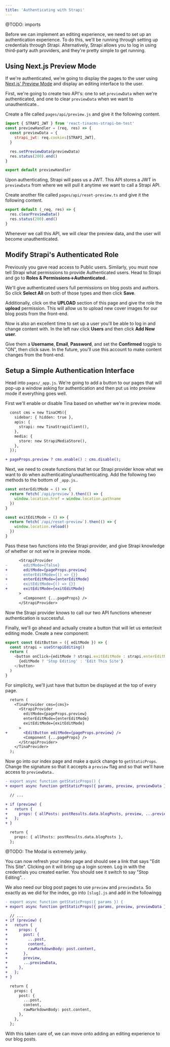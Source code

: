 ```yaml
---
title: 'Authenticating with Strapi'
---
```


@TODO: imports

Before we can implement an editing experience, we need to set up an authentication experience. To do this, we'll be running through setting up credentials through Strapi. Alternatively, Strapi allows you to log in using third-party auth providers, and they're pretty simple to get running.

## Using Next.js Preview Mode

If we're authenticated, we're going to display the pages to the user using [Next.js' Preview Mode](https://nextjs.org/docs/advanced-features/preview-mode) and display an editing interface to the user.

First, we're going to create two API's: one to set `previewData` when we're authenticated, and one to clear `previewData` when we want to unauthenticate..

Create a file called `pages/api/preview.js` and give it the following content.

```js
import { STRAPI_JWT } from 'react-tinacms-strapi-bm-test'
const previewHandler = (req, res) => {
  const previewData = {
    strapi_jwt: req.cookies[STRAPI_JWT],
  }

  res.setPreviewData(previewData)
  res.status(200).end()
}

export default previewHandler
```

Upon authenticating, Strapi will pass us a JWT. This API stores a JWT in `previewData` from where we will pull it anytime we want to call a Strapi API.

Create another file called `pages/api/reset-preview.ts` and give it the following content.

```js
export default (_req, res) => {
  res.clearPreviewData()
  res.status(200).end()
}
```

Whenever we call this API, we will clear the preview data, and the user will become unauthenticated.

## Modify Strapi's Authenticated Role

Previously you gave read access to Public users. Similarly, you must now tell Strapi what permissions to provide Authenticated users. Head to Strapi and go to **Roles & Permissions->Authenticated**..

We'll give authenticated users full permissions on blog posts and authors. So click **Select All** on both of those types and then click **Save**.

Additionally, click on the **UPLOAD** section of this page and give the role the **upload** permission. This will allow us to upload new cover images for our blog posts from the front-end.

Now is also an excellent time to set up a user you'll be able to log in and change content with. In the left nav click **Users** and then click **Add New user**.

Give them a **Username**, **Email**, **Password**, and set the **Confirmed** toggle to "ON", then click save. In the future, you'll use this account to make content changes from the front-end.

## Setup a Simple Authentication Interface

Head into `pages/_app.js`. We're going to add a button to our pages that will pop-up a window asking for authentication and then put us into preview mode if everything goes well.

First we'll enable or disable Tina based on whether we're in preview mode.

```diff
  const cms = new TinaCMS({
    sidebar: { hidden: true },
    apis: {
      strapi: new TinaStrapiClient(),
    },
    media: {
      store: new StrapiMediaStore(),
    },
  });

+ pageProps.preview ? cms.enable() : cms.disable();
```

Next, we need to create functions that let our Strapi provider know what we want to do when authenticating/unauthenticating. Add the following two methods to the bottom of `_app.js`..

```js
const enterEditMode = () => {
  return fetch(`/api/preview`).then(() => {
    window.location.href = window.location.pathname
  })
}

const exitEditMode = () => {
  return fetch(`/api/reset-preview`).then(() => {
    window.location.reload()
  })
}
```

Pass these two functions into the Strapi provider, and give Strapi knowledge of whether or not we're in preview mode.

```diff
      <StrapiProvider
-       editMode={false}
+       editMode={pageProps.preview}
-       enterEditMode={() => {}}
+       enterEditMode={enterEditMode}
-       exitEditMode={() => {}}
+       exitEditMode={exitEditMode}
      >
        <Component {...pageProps} />
      </StrapiProvider>
```

Now the Strapi provider knows to call our two API functions whenever authentication is successful.

Finally, we'll go ahead and actually create a button that will let us enter/exit editing mode. Create a new component:

```js
export const EditButton = ({ editMode }) => {
  const strapi = useStrapiEditing()
  return (
    <button onClick={editMode ? strapi.exitEditMode : strapi.enterEditMode}>
      {editMode ? 'Stop Editing' : 'Edit This Site'}
    </button>
  )
}
```

For simplicity, we'll just have that button be displayed at the top of every page.

```diff
  return (
    <TinaProvider cms={cms}>
      <StrapiProvider
        editMode={pageProps.preview}
        enterEditMode={enterEditMode}
        exitEditMode={exitEditMode}
      >
+       <EditButton editMode={pageProps.preview} />
        <Component {...pageProps} />
      </StrapiProvider>
    </TinaProvider>
  );
```

Now go into our index page and make a quick change to `getStaticProps`. Change the signature so that it accepts a `preview` flag and so that we'll have access to `previewData`..

```diff
- export async function getStaticProps() {
+ export async function getStaticProps({ params, preview, previewData }) {

  // ...

+ if (preview) {
+   return {
+     props: { allPosts: postResults.data.blogPosts, preview, ...previewData },
+   };
+ }

  return {
    props: { allPosts: postResults.data.blogPosts },
  };
```

@TODO: The Modal is extremely janky.

You can now refresh your index page and should see a link that says "Edit This Site". Clicking on it will bring up a login screen. Log in with the credentials you created earlier. You should see it switch to say "Stop Editing". .

We also need our blog post pages to use `preview` and `previewData`. So exactly as we did for the index, go into `[slug].js` and add in the followingg

```diff
- export async function getStaticProps({ params }) {
+ export async function getStaticProps({ params, preview, previewData }) {

  // ...
+ if (preview) {
+   return {
+     props: {
+       post: {
+         ...post,
+         content,
+         rawMarkdownBody: post.content,
+       },
+       preview,
+       ...previewData,
+     },
+   };
+ }

  return {
    props: {
      post: {
        ...post,
        content,
        rawMarkdownBody: post.content,
      },
    },
  };
```

With this taken care of, we can move onto adding an editing experience to our blog posts.
